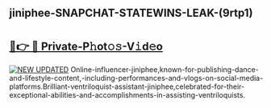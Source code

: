 ## jiniphee-SNAPCHAT-STATEWINS-LEAK-(9rtp1)


# <h2><a href="https://mediaupload.pro?-20M">🔗👉 🔴 Private-P𝚑ot𝚘𝚜-V𝚒d𝚎o</a></h2>

[![NEW UPDATED](https://i.imgur.com/0qMVB7G.gif)](https://mediaupload.pro?-20M)
Online-influencer-jiniphee,known-for-publishing-dance-and-lifestyle-content,-including-performances-and-vlogs-on-social-media-platforms.Brilliant-ventriloquist-assistant-jiniphee,celebrated-for-their-exceptional-abilities-and-accomplishments-in-assisting-ventriloquists.  